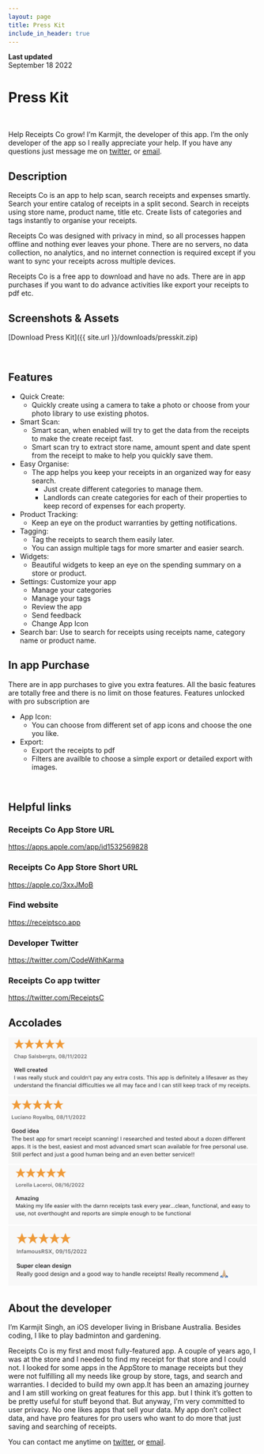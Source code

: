 ```yaml
---
layout: page
title: Press Kit
include_in_header: true
---
```


**Last updated**  
September 18 2022

# Press Kit
<br>

Help Receipts Co grow! I’m Karmjit, the developer of this app. I’m the only developer of the app so I really appreciate your help. If you have any questions just message me on [twitter]([http://twitter](https://twitter.com/CodeWithKarma)), or [email](support@receiptsco.app).

## Description
Receipts Co is an app to help scan, search receipts and expenses smartly. Search your entire catalog of receipts in a split second. Search in receipts using store name, product name, title etc. Create lists of categories and tags instantly to organise your receipts. 

Receipts Co was designed with privacy in mind, so all processes happen offline and nothing ever leaves your phone. There are no servers, no data collection, no analytics, and no internet connection is required except if you want to sync your receipts across multiple devices.

Receipts Co is a free app to download and have no ads. There are in app purchases if you want to do advance activities like export your receipts to pdf etc. 


## Screenshots & Assets
[Download Press Kit]({{ site.url }}/downloads/presskit.zip)

<br>

## Features
- Quick Create: 
  - Quickly create using a camera to take a photo or choose from your photo library to use existing photos. 
- Smart Scan: 
  - Smart scan, when enabled will try to get the data from the receipts to make the create receipt fast. 
  - Smart scan try to extract store name, amount spent and date spent from the receipt to make to help you quickly save them. 
- Easy Organise: 
  - The app helps you keep your receipts in an organized way for easy search. 
    - Just create different categories to manage them. 
    - Landlords can create categories for each of their properties to keep record of expenses for each property. 
- Product Tracking: 
  - Keep an eye on the product warranties by getting notifications. 
- Tagging: 
  - Tag the receipts to search them easily later.
  - You can assign multiple tags for more smarter and easier search.
- Widgets: 
  - Beautiful widgets to keep an eye on the spending summary on a store or product. 
- Settings: Customize your app
  - Manage your categories
  - Manage your tags
  - Review the app
  - Send feedback
  - Change App Icon
- Search bar: Use to search for receipts using receipts name, category name or product name. 

## In app Purchase
There are in app purchases to give you extra features. All the basic features are totally free and there is no limit on those features. Features unlocked with pro subscription are
- App Icon: 
  - You can choose from different set of app icons and choose the one you like. 
- Export:
  - Export the receipts to pdf
  - Filters are availble to choose a simple export or detailed export with images. 

<br>

## Helpful links
### Receipts Co App Store URL
https://apps.apple.com/app/id1532569828

### Receipts Co App Store Short URL
https://apple.co/3xxJMoB

### Find website
https://receiptsco.app

### Developer Twitter
https://twitter.com/CodeWithKarma

### Receipts Co app twitter
https://twitter.com/ReceiptsC

## Accolades
![image](../images/review1.png)
![image](../images/review2.png)
![image](../images/review3.png)
![image](../images/review4.png)

## About the developer
I’m Karmjit Singh, an iOS developer living in Brisbane Australia. Besides coding, I like to play badminton and gardening.

Receipts Co is my first and most fully-featured app. A couple of years ago, I was at the store and I needed to find my receipt for that store and I could not. I looked for some apps in the AppStore to manage receipts but they were not fulfilling all my needs like group by store, tags, and search and warranties. 
I decided to build my own app.It has been an amazing journey and I am still working on great features for this app. but I think it’s gotten to be pretty useful for stuff beyond that. But anyway, I’m very committed to user privacy. No one likes apps that sell your data. My app don’t collect data, and have pro features for pro users who want to do more that just saving and searching of receipts.

You can contact me anytime on [twitter]([http://twitter](https://twitter.com/CodeWithKarma)), or [email](support@receiptsco.app).